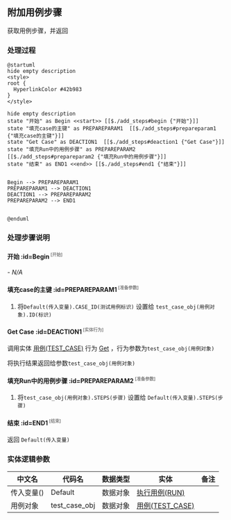 ## 附加用例步骤 <!-- {docsify-ignore-all} -->

   获取用例步骤，并返回

### 处理过程

```plantuml
@startuml
hide empty description
<style>
root {
  HyperlinkColor #42b983
}
</style>

hide empty description
state "开始" as Begin <<start>> [[$./add_steps#begin {"开始"}]]
state "填充case的主键" as PREPAREPARAM1  [[$./add_steps#prepareparam1 {"填充case的主键"}]]
state "Get Case" as DEACTION1  [[$./add_steps#deaction1 {"Get Case"}]]
state "填充Run中的用例步骤" as PREPAREPARAM2  [[$./add_steps#prepareparam2 {"填充Run中的用例步骤"}]]
state "结束" as END1 <<end>> [[$./add_steps#end1 {"结束"}]]


Begin --> PREPAREPARAM1
PREPAREPARAM1 --> DEACTION1
DEACTION1 --> PREPAREPARAM2
PREPAREPARAM2 --> END1


@enduml
```


### 处理步骤说明

#### 开始 :id=Begin<sup class="footnote-symbol"> <font color=gray size=1>[开始]</font></sup>



*- N/A*
#### 填充case的主键 :id=PREPAREPARAM1<sup class="footnote-symbol"> <font color=gray size=1>[准备参数]</font></sup>



1. 将`Default(传入变量).CASE_ID(测试用例标识)` 设置给  `test_case_obj(用例对象).ID(标识)`

#### Get Case :id=DEACTION1<sup class="footnote-symbol"> <font color=gray size=1>[实体行为]</font></sup>



调用实体 [用例(TEST_CASE)](module/TestMgmt/test_case.md) 行为 [Get](module/TestMgmt/test_case#行为) ，行为参数为`test_case_obj(用例对象)`

将执行结果返回给参数`test_case_obj(用例对象)`

#### 填充Run中的用例步骤 :id=PREPAREPARAM2<sup class="footnote-symbol"> <font color=gray size=1>[准备参数]</font></sup>



1. 将`test_case_obj(用例对象).STEPS(步骤)` 设置给  `Default(传入变量).STEPS(步骤)`

#### 结束 :id=END1<sup class="footnote-symbol"> <font color=gray size=1>[结束]</font></sup>



返回 `Default(传入变量)`



### 实体逻辑参数

|    中文名   |    代码名    |  数据类型    |  实体   |备注 |
| --------| --------| -------- | -------- | --------   |
|传入变量(<i class="fa fa-check"/></i>)|Default|数据对象|[执行用例(RUN)](module/TestMgmt/run.md)||
|用例对象|test_case_obj|数据对象|[用例(TEST_CASE)](module/TestMgmt/test_case.md)||
